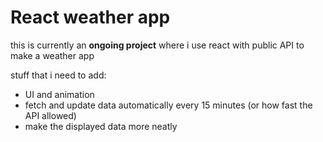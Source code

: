 # React weather app

this is currently an **ongoing project** where i use react with public API to make a weather app

stuff that i need to add:
- UI and animation
- fetch and update data automatically every 15 minutes (or how fast the API allowed)
- make the displayed data more neatly
